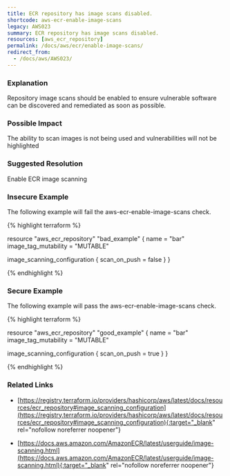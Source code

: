 ```yaml
---
title: ECR repository has image scans disabled.
shortcode: aws-ecr-enable-image-scans
legacy: AWS023
summary: ECR repository has image scans disabled. 
resources: [aws_ecr_repository] 
permalink: /docs/aws/ecr/enable-image-scans/
redirect_from: 
  - /docs/aws/AWS023/
---
```


### Explanation


Repository image scans should be enabled to ensure vulnerable software can be discovered and remediated as soon as possible.


### Possible Impact
The ability to scan images is not being used and vulnerabilities will not be highlighted

### Suggested Resolution
Enable ECR image scanning


### Insecure Example

The following example will fail the aws-ecr-enable-image-scans check.

{% highlight terraform %}

resource "aws_ecr_repository" "bad_example" {
  name                 = "bar"
  image_tag_mutability = "MUTABLE"

  image_scanning_configuration {
    scan_on_push = false
  }
}

{% endhighlight %}



### Secure Example

The following example will pass the aws-ecr-enable-image-scans check.

{% highlight terraform %}

resource "aws_ecr_repository" "good_example" {
  name                 = "bar"
  image_tag_mutability = "MUTABLE"

  image_scanning_configuration {
    scan_on_push = true
  }
}

{% endhighlight %}



### Related Links


- [https://registry.terraform.io/providers/hashicorp/aws/latest/docs/resources/ecr_repository#image_scanning_configuration](https://registry.terraform.io/providers/hashicorp/aws/latest/docs/resources/ecr_repository#image_scanning_configuration){:target="_blank" rel="nofollow noreferrer noopener"}

- [https://docs.aws.amazon.com/AmazonECR/latest/userguide/image-scanning.html](https://docs.aws.amazon.com/AmazonECR/latest/userguide/image-scanning.html){:target="_blank" rel="nofollow noreferrer noopener"}


